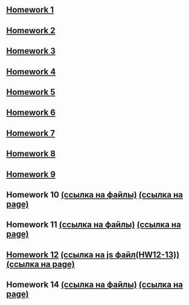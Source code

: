
**[Homework 1](https://github.com/Grinch3214/MetraBit/blob/Homework_1/README.md#homework-1)**
---
**[Homework 2](https://github.com/Grinch3214/MetraBit/blob/Homework_2/README.md#homework-2)**
---
**[Homework 3](https://github.com/Grinch3214/MetraBit/blob/Homework_3/README.md#homework-3)**
---
**[Homework 4](https://github.com/Grinch3214/MetraBit/blob/Homework_4/README.md#homework-4)**
---
**[Homework 5](https://github.com/Grinch3214/MetraBit/blob/Homework_5/README.md#homework-5)**
---
**[Homework 6](https://github.com/Grinch3214/MetraBit/blob/Homework_6/README.md#homework-6)**
---
**[Homework 7](https://github.com/Grinch3214/MetraBit/blob/Homework_7/README.md#homework-7)**
---
**[Homework 8](https://github.com/Grinch3214/MetraBit/blob/Homework_8/README.md#homework-8)**
---
**[Homework 9](https://github.com/Grinch3214/MetraBit/blob/Homework_9/README.md#homework-9)**
---
**Homework 10 [(ссылка на файлы)](https://github.com/Grinch3214/tabs_js/tree/master/app)**  **[(ссылка на page)](https://grinch3214.github.io/tabs_js/dist/)**
---
**Homework 11 [(ссылка на файлы)](https://github.com/Grinch3214/XMLHttpRequest)**  **[(ссылка на page)](https://grinch3214.github.io/XMLHttpRequest/)**
---
**[Homework 12](https://github.com/Grinch3214/MetraBit/tree/Homework_12#homework-12)** **[(ссылка на js файл(HW12-13))](https://github.com/Grinch3214/XMLHttpRequest-new-task/blob/master/js/main.js)** **[(ссылка на page)](https://grinch3214.github.io/XMLHttpRequest-new-task/)**
---
**Homework 14 [(ссылка на файлы)](https://github.com/Grinch3214/form-registration/blob/master/dist/js/main.js)**  **[(ссылка на page)](https://grinch3214.github.io/form-registration/dist/)**
---
